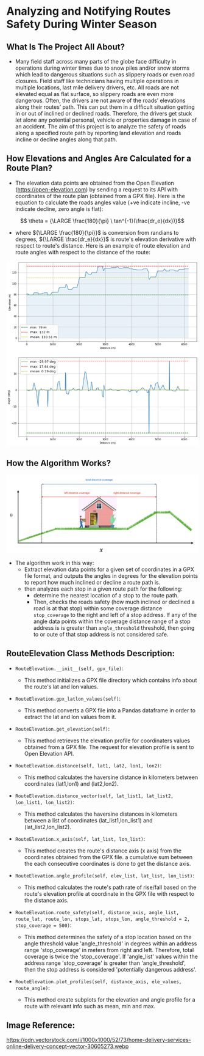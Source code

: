 # Analyzing and Notifying Routes Safety During Winter Season

## What Is The Project All About?

* Many field staff across many parts of the globe face difficulty in operations during winter times due to snow piles and/or snow storms which lead to dangerous situations such as slippery roads or even road closures. Field staff like technicians having multiple operations in multiple locations, last mile delivery drivers, etc. All roads are not elevated equal as flat surface, so slippery roads are even more dangerous. Often, the drivers are not aware of the roads’ elevations along their routes’ path. This can put them in a difficult situation getting in or out of inclined or declined roads. Therefore, the drivers get stuck let alone any potential personal, vehicle or properties damage in case of an accident. The aim of this project is to analyze the safety of roads along a specified route path by reporting land elevation and roads incline or decline angles along that path.

## How Elevations and Angles Are Calculated for a Route Plan?

* The elevation data points are obtained from the Open Elevation (https://open-elevation.com) by sending a request to its API with coordinates of the route plan (obtained from a GPX file). Here is the equation to calculate the roads angles value (+ve indicate incline, -ve indicate decline, zero angle is flat):

$$ \theta = {\LARGE \frac{180}{\pi} \ tan^{-1}(\frac{dr_e}{dx})}$$

* where ${\LARGE \frac{180}{\pi}}$ is conversion from randians to degrees, ${\LARGE \frac{dr_e}{dx}}$ is route's elevation derivative with respect to route's distance. Here is an example of route elevation and route angles with respect to the distance of the route:

$$ $$

  ![alt text](https://github.com/yahya-bader-khawam/Route-Safety/blob/main/re.png?raw=true)

## How the Algorithm Works?
![alt text](https://github.com/yahya-bader-khawam/Route-Safety/blob/main/ra.png?raw=true)

* The algorithm work in this way:
  * Extract elevation data points for a given set of coordinates in a GPX file format, and outputs the angles in degrees for the elevation points to report how much inclined or decline a route path is. 
  * then analyzes each stop in a given route path for the following:
    * determine the nearest location of a stop to the route path.
    * Then, checks the roads safety (how much inclined or declined a road is at that stop) within some coverage distance ```stop_coverage``` to the right and left of a stop address. If any of the angle data points within the coverage distance range of a stop address is is greater than ```angle_threshold``` threshold, then going to or oute of that stop address is not considered safe. 

## RouteElevation Class Methods Description:

* ```RouteElevation.__init__(self, gpx_file)```: 
  * This method initializes a GPX file directory which contains info about 
        the route's lat and lon values.
        
* ```RouteElevation.gpx_latlon_values(self)```: 
  * This method converts a GPX file into a Pandas dataframe in order to 
        extract the lat and lon values from it. 
        
* ```RouteElevation.get_elevation(self)```: 
  * This method retrieves the elevation profile for coordinaters values 
        obtained from a GPX file. The request for elevation profile is sent 
        to Open Elevation API.
        
* ```RouteElevation.distance(self, lat1, lat2, lon1, lon2)```: 
  * This method calculates the haversine distance in kilometers between 
        coordinates (lat1,lon1) and (lat2,lon2).

* ```RouteElevation.distance_vector(self, lat_list1, lat_list2, lon_list1, lon_list2)```: 
  * This method calculates the haversine distances in kilometers between 
        a list of coordinates (lat_list1,lon_list1) and (lat_list2,lon_list2).

* ```RouteElevation.x_axis(self, lat_list, lon_list)```: 
  * This method creates the route's distance axis (x axis) from the 
        coordinates obtained from the GPX file. a cumulative sum between the 
        each consecutive coordinates is done to get the distance axis.

* ```RouteElevation.angle_profile(self, elev_list, lat_list, lon_list)```: 
  * This method calculates the route's path rate of rise/fall based on the
        route's elevation profile at coordinate in the GPX file with respect to 
        the distance axis. 
* ```RouteElevation.route_safety(self, distance_axis, angle_list, route_lat, route_lon, stops_lat, stops_lon, angle_threshold = 2, stop_coverage = 500)```: 
  * This method determines the safety of a stop location based on the angle 
        threshold value 'angle_threshold' in degrees within an address range 
        'stop_coverage' in meters from right and left. Therefore, total coverage
        is twice the 'stop_coverage'. If 'angle_list' values within the address
        range 'stop_coverage' is greater than 'angle_threshold', then the stop
        address is considered 'potentially dangerous address'. 

* ```RouteElevation.plot_profiles(self, distance_axis, ele_values, route_angle)```: 
  * This method create subplots for the elevation and angle profile for a
        route with relevant info such as mean, min and max. 

## Image Reference:
https://cdn.vectorstock.com/i/1000x1000/52/73/home-delivery-services-online-delivery-concept-vector-30605273.webp
